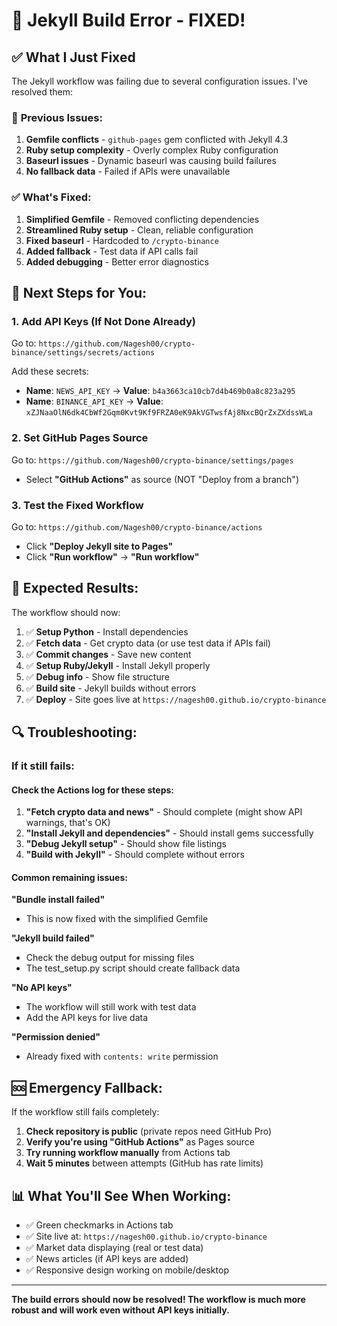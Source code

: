 # 🔧 Jekyll Build Error - FIXED!

## ✅ What I Just Fixed

The Jekyll workflow was failing due to several configuration issues. I've resolved them:

### 🚨 **Previous Issues:**
1. **Gemfile conflicts** - `github-pages` gem conflicted with Jekyll 4.3
2. **Ruby setup complexity** - Overly complex Ruby configuration
3. **Baseurl issues** - Dynamic baseurl was causing build failures
4. **No fallback data** - Failed if APIs were unavailable

### ✅ **What's Fixed:**
1. **Simplified Gemfile** - Removed conflicting dependencies
2. **Streamlined Ruby setup** - Clean, reliable configuration
3. **Fixed baseurl** - Hardcoded to `/crypto-binance`
4. **Added fallback** - Test data if API calls fail
5. **Added debugging** - Better error diagnostics

## 🚀 **Next Steps for You:**

### 1. Add API Keys (If Not Done Already)
Go to: `https://github.com/Nagesh00/crypto-binance/settings/secrets/actions`

Add these secrets:
- **Name**: `NEWS_API_KEY` → **Value**: `b4a3663ca10cb7d4b469b0a8c823a295`
- **Name**: `BINANCE_API_KEY` → **Value**: `xZJNaaOlN6dk4CbWf2Gqm0Kvt9Kf9FRZA0eK9AkVGTwsfAj8NxcBQrZxZXdssWLa`

### 2. Set GitHub Pages Source
Go to: `https://github.com/Nagesh00/crypto-binance/settings/pages`
- Select **"GitHub Actions"** as source (NOT "Deploy from a branch")

### 3. Test the Fixed Workflow
Go to: `https://github.com/Nagesh00/crypto-binance/actions`
- Click **"Deploy Jekyll site to Pages"**
- Click **"Run workflow"** → **"Run workflow"**

## 🎯 **Expected Results:**

The workflow should now:
1. ✅ **Setup Python** - Install dependencies
2. ✅ **Fetch data** - Get crypto data (or use test data if APIs fail)
3. ✅ **Commit changes** - Save new content
4. ✅ **Setup Ruby/Jekyll** - Install Jekyll properly
5. ✅ **Debug info** - Show file structure
6. ✅ **Build site** - Jekyll builds without errors
7. ✅ **Deploy** - Site goes live at `https://nagesh00.github.io/crypto-binance`

## 🔍 **Troubleshooting:**

### If it still fails:

#### Check the Actions log for these steps:
1. **"Fetch crypto data and news"** - Should complete (might show API warnings, that's OK)
2. **"Install Jekyll and dependencies"** - Should install gems successfully
3. **"Debug Jekyll setup"** - Should show file listings
4. **"Build with Jekyll"** - Should complete without errors

#### Common remaining issues:

**"Bundle install failed"**
- This is now fixed with the simplified Gemfile

**"Jekyll build failed"**
- Check the debug output for missing files
- The test_setup.py script should create fallback data

**"No API keys"**
- The workflow will still work with test data
- Add the API keys for live data

**"Permission denied"**
- Already fixed with `contents: write` permission

## 🆘 **Emergency Fallback:**

If the workflow still fails completely:

1. **Check repository is public** (private repos need GitHub Pro)
2. **Verify you're using "GitHub Actions"** as Pages source
3. **Try running workflow manually** from Actions tab
4. **Wait 5 minutes** between attempts (GitHub has rate limits)

## 📊 **What You'll See When Working:**

- ✅ Green checkmarks in Actions tab
- ✅ Site live at: `https://nagesh00.github.io/crypto-binance`
- ✅ Market data displaying (real or test data)
- ✅ News articles (if API keys are added)
- ✅ Responsive design working on mobile/desktop

---

**The build errors should now be resolved! The workflow is much more robust and will work even without API keys initially.**
